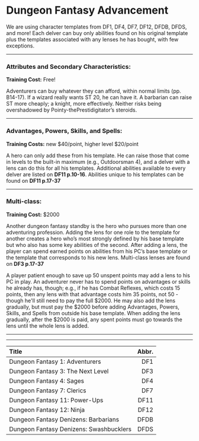 # Dungeon Fantasy Advancement
We are using character templates from DF1, DF4, DF7, DF12, DFDB, DFDS, and more! Each delver can buy only abilities found on his original template plus the templates associated with any lenses he has bought, with few exceptions.

---

### Attributes and Secondary Characteristics:
**Training Cost:** Free!

Adventurers can buy whatever they can afford, within normal limits (pp. B14-17). If a wizard really wants ST 20, he can have it. A barbarian can raise ST more cheaply; a knight, more effectively. Neither risks being overshadowed by Pointy-thePrestidigitator’s steroids.

---

### Advantages, Powers, Skills, and Spells:
**Training Costs:** new $40/point, higher level $20/point

A hero can only add these from his template. He can raise those that come in levels to the built-in maximum (e.g., Outdoorsman 4), and a delver with a lens can do this for all his templates. Additional abilities available to every delver are listed on **DF11 p.10-16**. Abilities unique to his templates can be found on **DF11 p.17-37**

---

### Multi-class:
**Training Cost:** $2000

Another dungeon fantasy standby is the hero who pursues more than one adventuring profession. Adding the lens for one role to the template for another creates a hero who’s most strongly defined by his base template but who also has some key abilities of the second. After adding a lens, the player can spend earned points on abilities from his PC’s base template or the template that corresponds to his new lens. Multi-class lenses are found on **DF3 p.17-37**

A player patient enough to save up 50 unspent points may add a lens to his PC in play. An adventurer never has to spend points on advantages or skills he already has, though; e.g., if he has Combat Reflexes, which costs 15 points, then any lens with that advantage costs him 35 points, not 50 - though he'll still need to pay the full $2000. He may also add the lens gradually, but must pay the $2000 before adding Advantages, Powers, Skills, and Spells from outside his base template. When adding the lens gradually, after the $2000 is paid, any spent points must go towards the lens until the whole lens is added.

---

---

| Title                                   | Abbr.   |
| :-------------------------------------- | ------: |
| Dungeon Fantasy 1: Adventurers          |   DF1   |
| Dungeon Fantasy 3: The Next Level       |   DF3   |
| Dungeon Fantasy 4: Sages                |   DF4   |
| Dungeon Fantasy 7: Clerics              |   DF7   |
| Dungeon Fantasy 11: Power-Ups           |   DF11  |
| Dungeon Fantasy 12: Ninja               |   DF12  |
| Dungeon Fantasy Denizens: Barbarians    |   DFDB   |
| Dungeon Fantasy Denizens: Swashbucklers |   DFDS   |

